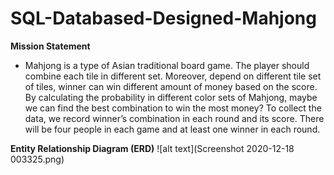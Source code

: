 # SQL-Databased-Designed-Mahjong

**Mission Statement**
- Mahjong is a type of Asian traditional board game. The player should combine each tile in different set. Moreover, depend on different tile set of tiles, winner can win different amount of money based on the score. By calculating the probability in different color sets of Mahjong, maybe we can find the best combination to win the most money? To collect the data, we record winner’s combination in each round and its score. There will be four people in each game and at least one winner in each round.

**Entity Relationship Diagram (ERD)**
![alt text](Screenshot 2020-12-18 003325.png)
